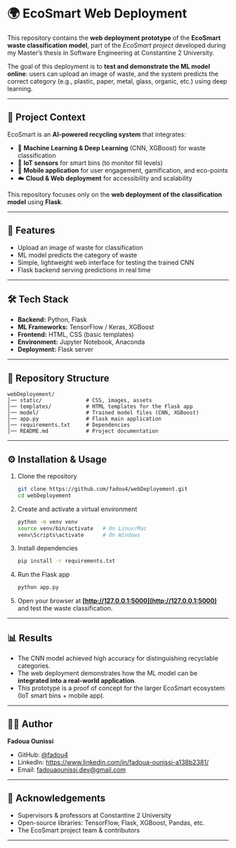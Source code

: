 # 🌍 EcoSmart Web Deployment

This repository contains the **web deployment prototype** of the **EcoSmart waste classification model**, part of the *EcoSmart project* developed during my Master’s thesis in Software Engineering at Constantine 2 University.

The goal of this deployment is to **test and demonstrate the ML model online**: users can upload an image of waste, and the system predicts the correct category (e.g., plastic, paper, metal, glass, organic, etc.) using deep learning.

---

## 🚀 Project Context

EcoSmart is an **AI-powered recycling system** that integrates:

* 🧠 **Machine Learning & Deep Learning** (CNN, XGBoost) for waste classification
* 📡 **IoT sensors** for smart bins (to monitor fill levels)
* 📱 **Mobile application** for user engagement, gamification, and eco-points
* ☁️ **Cloud & Web deployment** for accessibility and scalability

This repository focuses only on the **web deployment of the classification model** using **Flask**.

---

## 🎯 Features

* Upload an image of waste for classification
* ML model predicts the category of waste
* Simple, lightweight web interface for testing the trained CNN
* Flask backend serving predictions in real time

---

## 🛠 Tech Stack

* **Backend:** Python, Flask
* **ML Frameworks:** TensorFlow / Keras, XGBoost
* **Frontend:** HTML, CSS (basic templates)
* **Environment:** Jupyter Notebook, Anaconda
* **Deployment:** Flask server

---

## 📂 Repository Structure

```
webDeployement/
│── static/              # CSS, images, assets
│── templates/           # HTML templates for the Flask app
│── model/               # Trained model files (CNN, XGBoost)
│── app.py               # Flask main application
│── requirements.txt     # Dependencies
│── README.md            # Project documentation
```

---

## ⚙️ Installation & Usage

1. Clone the repository

   ```bash
   git clone https://github.com/fadou4/webDeployement.git
   cd webDeployement
   ```

2. Create and activate a virtual environment

   ```bash
   python -m venv venv
   source venv/bin/activate   # On Linux/Mac
   venv\Scripts\activate      # On Windows
   ```

3. Install dependencies

   ```bash
   pip install -r requirements.txt
   ```

4. Run the Flask app

   ```bash
   python app.py
   ```

5. Open your browser at **[http://127.0.0.1:5000](http://127.0.0.1:5000)** and test the waste classification.

---

## 📊 Results

* The CNN model achieved high accuracy for distinguishing recyclable categories.
* The web deployment demonstrates how the ML model can be **integrated into a real-world application**.
* This prototype is a proof of concept for the larger EcoSmart ecosystem (IoT smart bins + mobile app).

---
## 👩‍💻 Author

**Fadoua Ounissi**

* GitHub: [@fadou4](https://github.com/fadou4)
* LinkedIn: https://www.linkedin.com/in/fadoua-ounissi-a138b2381/
* Email: fadouaounissi.dev@gmail.com

---

## 🙏 Acknowledgements

* Supervisors & professors at Constantine 2 University
* Open-source libraries: TensorFlow, Flask, XGBoost, Pandas, etc.
* The EcoSmart project team & contributors

---
